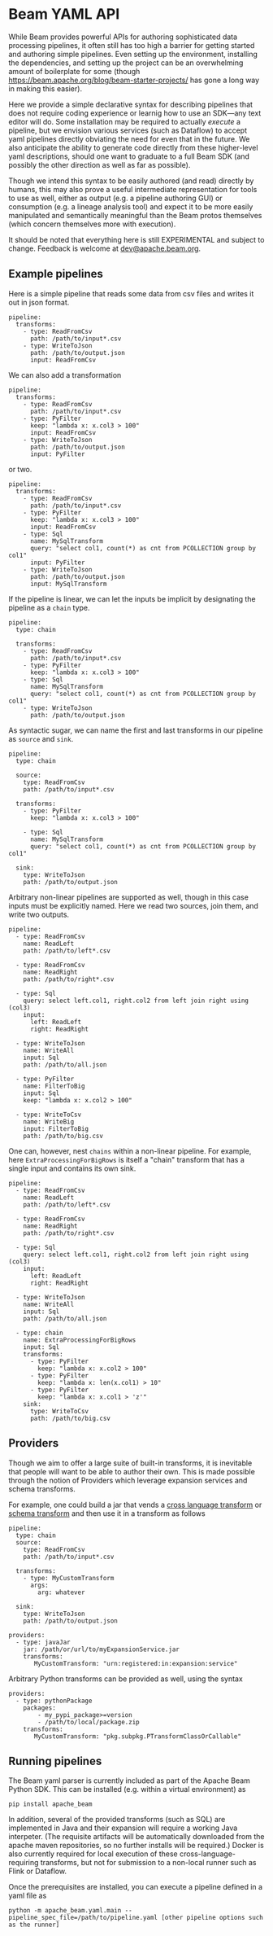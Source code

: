 <!--
    Licensed to the Apache Software Foundation (ASF) under one
    or more contributor license agreements.  See the NOTICE file
    distributed with this work for additional information
    regarding copyright ownership.  The ASF licenses this file
    to you under the Apache License, Version 2.0 (the
    "License"); you may not use this file except in compliance
    with the License.  You may obtain a copy of the License at

      http://www.apache.org/licenses/LICENSE-2.0

    Unless required by applicable law or agreed to in writing,
    software distributed under the License is distributed on an
    "AS IS" BASIS, WITHOUT WARRANTIES OR CONDITIONS OF ANY
    KIND, either express or implied.  See the License for the
    specific language governing permissions and limitations
    under the License.
-->

# Beam YAML API

While Beam provides powerful APIs for authoring sophisticated data
processing pipelines, it often still has too high a barrier for
getting started and authoring simple pipelines. Even setting up the
environment, installing the dependencies, and setting up the project
can be an overwhelming amount of boilerplate for some (though
https://beam.apache.org/blog/beam-starter-projects/ has gone a long
way in making this easier).

Here we provide a simple declarative syntax for describing pipelines
that does not require coding experience or learnig how to use an
SDK&mdash;any text editor will do.
Some installation may be required to actually *execute* a pipeline, but
we envision various services (such as Dataflow) to accept yaml pipelines
directly obviating the need for even that in the future.
We also anticipate the ability to generate code directly from these
higher-level yaml descriptions, should one want to graduate to a full
Beam SDK (and possibly the other direction as well as far as possible).

Though we intend this syntax to be easily authored (and read) directly by
humans, this may also prove a useful intermediate representation for
tools to use as well, either as output (e.g. a pipeline authoring GUI)
or consumption (e.g. a lineage analysis tool) and expect it to be more
easily manipulated and semantically meaningful than the Beam protos
themselves (which concern themselves more with execution).

It should be noted that everything here is still EXPERIMENTAL and subject
to change. Feedback is welcome at dev@apache.beam.org.

## Example pipelines

Here is a simple pipeline that reads some data from csv files and
writes it out in json format.

```
pipeline:
  transforms:
    - type: ReadFromCsv
      path: /path/to/input*.csv
    - type: WriteToJson
      path: /path/to/output.json
      input: ReadFromCsv
```

We can also add a transformation

```
pipeline:
  transforms:
    - type: ReadFromCsv
      path: /path/to/input*.csv
    - type: PyFilter
      keep: "lambda x: x.col3 > 100"
      input: ReadFromCsv
    - type: WriteToJson
      path: /path/to/output.json
      input: PyFilter
```

or two.

```
pipeline:
  transforms:
    - type: ReadFromCsv
      path: /path/to/input*.csv
    - type: PyFilter
      keep: "lambda x: x.col3 > 100"
      input: ReadFromCsv
    - type: Sql
      name: MySqlTransform
      query: "select col1, count(*) as cnt from PCOLLECTION group by col1"
      input: PyFilter
    - type: WriteToJson
      path: /path/to/output.json
      input: MySqlTransform
```

If the pipeline is linear, we can let the inputs be implicit by designating
the pipeline as a `chain` type.

```
pipeline:
  type: chain

  transforms:
    - type: ReadFromCsv
      path: /path/to/input*.csv
    - type: PyFilter
      keep: "lambda x: x.col3 > 100"
    - type: Sql
      name: MySqlTransform
      query: "select col1, count(*) as cnt from PCOLLECTION group by col1"
    - type: WriteToJson
      path: /path/to/output.json
```

As syntactic sugar, we can name the first and last transforms in our pipeline
as `source` and `sink`.

```
pipeline:
  type: chain

  source:
    type: ReadFromCsv
    path: /path/to/input*.csv

  transforms:
    - type: PyFilter
      keep: "lambda x: x.col3 > 100"

    - type: Sql
      name: MySqlTransform
      query: "select col1, count(*) as cnt from PCOLLECTION group by col1"

  sink:
    type: WriteToJson
    path: /path/to/output.json
```

Arbitrary non-linear pipelines are supported as well, though in this case
inputs must be explicitly named.
Here we read two sources, join them, and write two outputs.

```
pipeline:
  - type: ReadFromCsv
    name: ReadLeft
    path: /path/to/left*.csv

  - type: ReadFromCsv
    name: ReadRight
    path: /path/to/right*.csv

  - type: Sql
    query: select left.col1, right.col2 from left join right using (col3)
    input:
      left: ReadLeft
      right: ReadRight

  - type: WriteToJson
    name: WriteAll
    input: Sql
    path: /path/to/all.json

  - type: PyFilter
    name: FilterToBig
    input: Sql
    keep: "lambda x: x.col2 > 100"

  - type: WriteToCsv
    name: WriteBig
    input: FilterToBig
    path: /path/to/big.csv
```

One can, however, nest `chains` within a non-linear pipeline.
For example, here `ExtraProcessingForBigRows` is itself a "chain" transform
that has a single input and contains its own sink.

```
pipeline:
  - type: ReadFromCsv
    name: ReadLeft
    path: /path/to/left*.csv

  - type: ReadFromCsv
    name: ReadRight
    path: /path/to/right*.csv

  - type: Sql
    query: select left.col1, right.col2 from left join right using (col3)
    input:
      left: ReadLeft
      right: ReadRight

  - type: WriteToJson
    name: WriteAll
    input: Sql
    path: /path/to/all.json

  - type: chain
    name: ExtraProcessingForBigRows
    input: Sql
    transforms:
      - type: PyFilter
        keep: "lambda x: x.col2 > 100"
      - type: PyFilter
        keep: "lambda x: len(x.col1) > 10"
      - type: PyFilter
        keep: "lambda x: x.col1 > 'z'"
    sink:
      type: WriteToCsv
      path: /path/to/big.csv
```

## Providers

Though we aim to offer a large suite of built-in transforms, it is inevitable
that people will want to be able to author their own. This is made possible
through the notion of Providers which leverage expansion services and
schema transforms.

For example, one could build a jar that vends a
[cross language transform](https://beam.apache.org/documentation/sdks/python-multi-language-pipelines/)
or [schema transform](https://beam.apache.org/releases/javadoc/current/org/apache/beam/sdk/schemas/transforms/SchemaTransformProvider.html)
and then use it in a transform as follows

```
pipeline:
  type: chain
  source:
    type: ReadFromCsv
    path: /path/to/input*.csv

  transforms:
    - type: MyCustomTransform
      args:
        arg: whatever

  sink:
    type: WriteToJson
    path: /path/to/output.json

providers:
  - type: javaJar
    jar: /path/or/url/to/myExpansionService.jar
    transforms:
       MyCustomTransform: "urn:registered:in:expansion:service"
```

Arbitrary Python transforms can be provided as well, using the syntax

```
providers:
  - type: pythonPackage
    packages:
        - my_pypi_package>=version
        - /path/to/local/package.zip
    transforms:
       MyCustomTransform: "pkg.subpkg.PTransformClassOrCallable"
```

## Running pipelines

The Beam yaml parser is currently included as part of the Apache Beam Python SDK.
This can be installed (e.g. within a virtual environment) as

```
pip install apache_beam
```

In addition, several of the provided transforms (such as SQL) are implemented
in Java and their expansion will require a working Java interpeter. (The
requisite artifacts will be automatically downloaded from the apache maven
repositories, so no further installs will be required.)
Docker is also currently required for local execution of these
cross-language-requiring transforms, but not for submission to a non-local
runner such as Flink or Dataflow.

Once the prerequisites are installed, you can execute a pipeline defined
in a yaml file as

```
python -m apache_beam.yaml.main --pipeline_spec_file=/path/to/pipeline.yaml [other pipeline options such as the runner]
```
